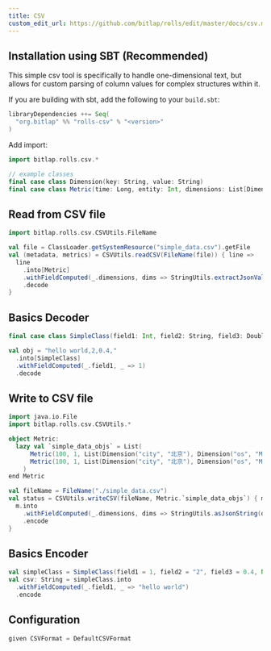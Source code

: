 ```yaml
---
title: CSV
custom_edit_url: https://github.com/bitlap/rolls/edit/master/docs/csv.md
---
```


## Installation using SBT (Recommended)

This simple csv tool is specifically to handle one-dimensional text, but allows for custom parsing of column values for complex structures within it.

If you are building with sbt, add the following to your `build.sbt`:

```scala
libraryDependencies ++= Seq(
  "org.bitlap" %% "rolls-csv" % "<version>"
)
```

Add import:
```scala mdoc
import bitlap.rolls.csv.*

// example classes
final case class Dimension(key: String, value: String)
final case class Metric(time: Long, entity: Int, dimensions: List[Dimension], metricName: String, metricValue: Int)
```

## Read from CSV file

```scala
import bitlap.rolls.csv.CSVUtils.FileName

val file = ClassLoader.getSystemResource("simple_data.csv").getFile
val (metadata, metrics) = CSVUtils.readCSV(FileName(file)) { line =>
  line
    .into[Metric]
    .withFieldComputed(_.dimensions, dims => StringUtils.extractJsonValues(dims)((k, v) => Dimension(k, v)))
    .decode
}
```

## Basics Decoder

```scala mdoc
final case class SimpleClass(field1: Int, field2: String, field3: Double, field4Opt: Option[String])

val obj = "hello world,2,0.4,"
  .into[SimpleClass]
  .withFieldComputed(_.field1, _ => 1)
  .decode
```

## Write to CSV file

```scala mdoc
import java.io.File
import bitlap.rolls.csv.CSVUtils.*

object Metric:
  lazy val `simple_data_objs` = List(
      Metric(100, 1, List(Dimension("city", "北京"), Dimension("os", "Mac")), "vv", 1),
      Metric(100, 1, List(Dimension("city", "北京"), Dimension("os", "Mac")), "pv", 2),
    )
end Metric

val fileName = FileName("./simple_data.csv")
val status = CSVUtils.writeCSV(fileName, Metric.`simple_data_objs`) { m =>
  m.into
    .withFieldComputed(_.dimensions, dims => StringUtils.asJsonString(dims.map(f => f.key -> f.value).toList))
    .encode
}
```

## Basics Encoder

```scala mdoc
val simpleClass = SimpleClass(field1 = 1, field2 = "2", field3 = 0.4, None)
val csv: String = simpleClass.into
  .withFieldComputed(_.field1, _ => "hello world")
  .encode
```

## Configuration

```scala mdoc
given CSVFormat = DefaultCSVFormat
```